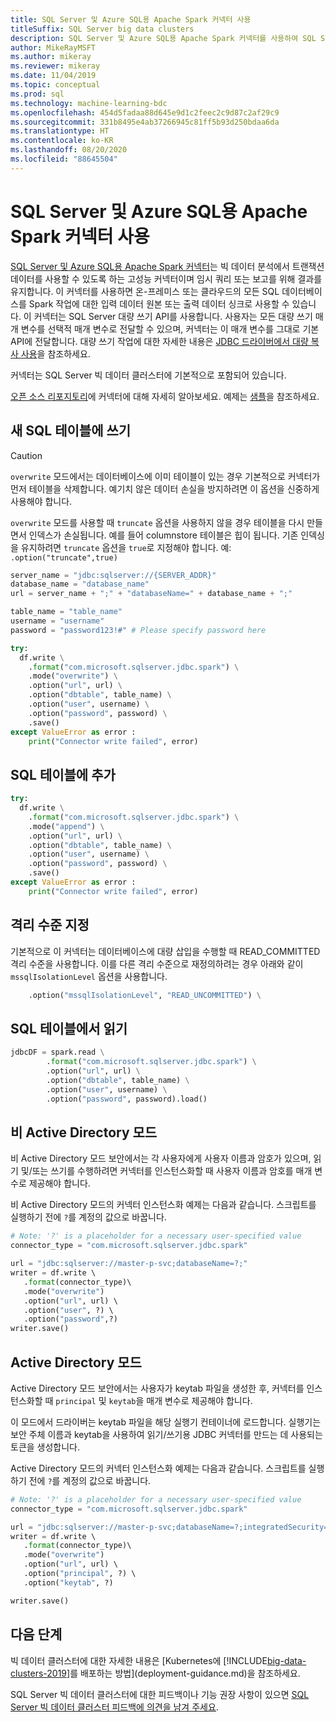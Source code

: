 ```yaml
---
title: SQL Server 및 Azure SQL용 Apache Spark 커넥터 사용
titleSuffix: SQL Server big data clusters
description: SQL Server 및 Azure SQL용 Apache Spark 커넥터를 사용하여 SQL Server를 읽고 쓰는 방법을 알아봅니다.
author: MikeRayMSFT
ms.author: mikeray
ms.reviewer: mikeray
ms.date: 11/04/2019
ms.topic: conceptual
ms.prod: sql
ms.technology: machine-learning-bdc
ms.openlocfilehash: 454d5fadaa88d645e9d1c2feec2c9d87c2af29c9
ms.sourcegitcommit: 331b8495e4ab37266945c81ff5b93d250bdaa6da
ms.translationtype: HT
ms.contentlocale: ko-KR
ms.lasthandoff: 08/20/2020
ms.locfileid: "88645504"
---
```

# <a name="use-the-apache-spark-connector-for-sql-server-and-azure-sql"></a>SQL Server 및 Azure SQL용 Apache Spark 커넥터 사용

[SQL Server 및 Azure SQL용 Apache Spark 커넥터](https://github.com/microsoft/sql-spark-connector)는 빅 데이터 분석에서 트랜잭션 데이터를 사용할 수 있도록 하는 고성능 커넥터이며 임시 쿼리 또는 보고를 위해 결과를 유지합니다. 이 커넥터를 사용하면 온-프레미스 또는 클라우드의 모든 SQL 데이터베이스를 Spark 작업에 대한 입력 데이터 원본 또는 출력 데이터 싱크로 사용할 수 있습니다. 이 커넥터는 SQL Server 대량 쓰기 API를 사용합니다. 사용자는 모든 대량 쓰기 매개 변수를 선택적 매개 변수로 전달할 수 있으며, 커넥터는 이 매개 변수를 그대로 기본 API에 전달합니다. 대량 쓰기 작업에 대한 자세한 내용은 [JDBC 드라이버에서 대량 복사 사용]( ../connect/jdbc/using-bulk-copy-with-the-jdbc-driver.md#sqlserverbulkcopyoptions)을 참조하세요.

커넥터는 SQL Server 빅 데이터 클러스터에 기본적으로 포함되어 있습니다.

[오픈 소스 리포지토리](https://github.com/microsoft/sql-spark-connector)에 커넥터에 대해 자세히 알아보세요. 예제는 [샘플](https://github.com/microsoft/sql-spark-connector/tree/master/samples)을 참조하세요.

## <a name="write-to-a-new-sql-table"></a>새 SQL 테이블에 쓰기

>[!CAUTION]
> `overwrite` 모드에서는 데이터베이스에 이미 테이블이 있는 경우 기본적으로 커넥터가 먼저 테이블을 삭제합니다. 예기치 않은 데이터 손실을 방지하려면 이 옵션을 신중하게 사용해야 합니다.
> 
> `overwrite` 모드를 사용할 때 `truncate` 옵션을 사용하지 않을 경우 테이블을 다시 만들면서 인덱스가 손실됩니다. 예를 들어 columnstore 테이블은 힙이 됩니다. 기존 인덱싱을 유지하려면 `truncate` 옵션을 `true`로 지정해야 합니다. 예: `.option("truncate",true)`

```python
server_name = "jdbc:sqlserver://{SERVER_ADDR}"
database_name = "database_name"
url = server_name + ";" + "databaseName=" + database_name + ";"

table_name = "table_name"
username = "username"
password = "password123!#" # Please specify password here

try:
  df.write \
    .format("com.microsoft.sqlserver.jdbc.spark") \
    .mode("overwrite") \
    .option("url", url) \
    .option("dbtable", table_name) \
    .option("user", username) \
    .option("password", password) \
    .save()
except ValueError as error :
    print("Connector write failed", error)
```

## <a name="append-to-sql-table"></a>SQL 테이블에 추가
```python
try:
  df.write \
    .format("com.microsoft.sqlserver.jdbc.spark") \
    .mode("append") \
    .option("url", url) \
    .option("dbtable", table_name) \
    .option("user", username) \
    .option("password", password) \
    .save()
except ValueError as error :
    print("Connector write failed", error)
```

## <a name="specify-the-isolation-level"></a>격리 수준 지정

기본적으로 이 커넥터는 데이터베이스에 대량 삽입을 수행할 때 READ_COMMITTED 격리 수준을 사용합니다. 이를 다른 격리 수준으로 재정의하려는 경우 아래와 같이 `mssqlIsolationLevel` 옵션을 사용합니다.
```python
    .option("mssqlIsolationLevel", "READ_UNCOMMITTED") \
```

## <a name="read-from-sql-table"></a>SQL 테이블에서 읽기

```python
jdbcDF = spark.read \
        .format("com.microsoft.sqlserver.jdbc.spark") \
        .option("url", url) \
        .option("dbtable", table_name) \
        .option("user", username) \
        .option("password", password).load()
```

## <a name="non-active-directory-mode"></a>비 Active Directory 모드

비 Active Directory 모드 보안에서는 각 사용자에게 사용자 이름과 암호가 있으며, 읽기 및/또는 쓰기를 수행하려면 커넥터를 인스턴스화할 때 사용자 이름과 암호를 매개 변수로 제공해야 합니다.

비 Active Directory 모드의 커넥터 인스턴스화 예제는 다음과 같습니다. 스크립트를 실행하기 전에 `?`를 계정의 값으로 바꿉니다.

```python
# Note: '?' is a placeholder for a necessary user-specified value
connector_type = "com.microsoft.sqlserver.jdbc.spark" 

url = "jdbc:sqlserver://master-p-svc;databaseName=?;"
writer = df.write \ 
   .format(connector_type)\ 
   .mode("overwrite") 
   .option("url", url) \ 
   .option("user", ?) \ 
   .option("password",?) 
writer.save() 
```

## <a name="active-directory-mode"></a>Active Directory 모드

Active Directory 모드 보안에서는 사용자가 keytab 파일을 생성한 후, 커넥터를 인스턴스화할 때 `principal` 및 `keytab`을 매개 변수로 제공해야 합니다.

이 모드에서 드라이버는 keytab 파일을 해당 실행기 컨테이너에 로드합니다. 실행기는 보안 주체 이름과 keytab을 사용하여 읽기/쓰기용 JDBC 커넥터를 만드는 데 사용되는 토큰을 생성합니다.

Active Directory 모드의 커넥터 인스턴스화 예제는 다음과 같습니다. 스크립트를 실행하기 전에 `?`를 계정의 값으로 바꿉니다.

```python
# Note: '?' is a placeholder for a necessary user-specified value
connector_type = "com.microsoft.sqlserver.jdbc.spark"

url = "jdbc:sqlserver://master-p-svc;databaseName=?;integratedSecurity=true;authenticationScheme=JavaKerberos;" 
writer = df.write \ 
   .format(connector_type)\ 
   .mode("overwrite") 
   .option("url", url) \ 
   .option("principal", ?) \ 
   .option("keytab", ?)   

writer.save() 
```

## <a name="next-steps"></a>다음 단계

빅 데이터 클러스터에 대한 자세한 내용은 [Kubernetes에 [!INCLUDE[big-data-clusters-2019](../includes/ssbigdataclusters-ss-nover.md)]를 배포하는 방법](deployment-guidance.md)을 참조하세요.

SQL Server 빅 데이터 클러스터에 대한 피드백이나 기능 권장 사항이 있으면 [SQL Server 빅 데이터 클러스터 피드백에 의견을 남겨 주세요](https://aka.ms/sql-server-bdc-feedback).
